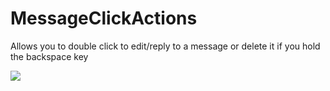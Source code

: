 # MessageClickActions

Allows you to double click to edit/reply to a message or delete it if you hold the backspace key

![](https://github.com/metroite/Vencord/assets/55940580/6885aca2-4021-4910-b636-bb40f877a816)
